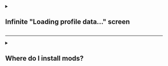 <details>
  <summary>
    <h2>Infinite "Loading profile data..." screen</h2>
  </summary>

  Caused by: 
  - A broken installation.
  - An issue with the server connection, related to your IP settings.

  Make sure port forwarding is setup correctly so that you can connect to your external IP.

  If you are playing Single Player, do not use any of these options and leave it as 127.0.0.1 and turn the External IP Finder off.

  See: 
  - [Discussion#139](https://github.com/paulov-t/SIT.Core/discussions/139)
  - [Discussion#24](https://github.com/paulov-t/SIT.Core/discussions/24)
  - [Issue#115](https://github.com/paulov-t/SIT.Core/issues/115)
  - [Issue#60](https://github.com/paulov-t/SIT.Core/issues/60#issuecomment-1560461446)
</details>

---

<details>
  <summary>
    <h2>Where do I install mods?</h2>
  </summary>

  <h3>Client mods</h3>
  Install client mods in `<game folder>/BepInEx/plugins/`.

  <h3>Server mods</h3>
  Install server mods in `<server folder>/user/mods/`.

  See:
  - [Discussion#111](https://github.com/paulov-t/SIT.Core/discussions/111)
  - [Discussion#134](https://github.com/paulov-t/SIT.Core/discussions/134)
</details>
